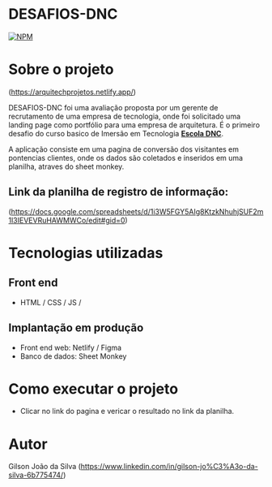 # DESAFIOS-DNC

[![NPM](https://img.shields.io/npm/l/react)](https://github.com/gilsonjoaoBR/DESAFIOS-DNC/blob/main/LICENSE) 

# Sobre o projeto

(https://arquitechprojetos.netlify.app/)

DESAFIOS-DNC foi uma avaliação proposta por um gerente de recrutamento de uma empresa de tecnologia, onde foi solicitado uma landing page como portfólio para uma empresa de arquitetura. É o primeiro desafio do curso basico de Imersão em Tecnologia [**Escola DNC**](https://www.escoladnc.com.br/ "Site da Escola DNC").

A aplicação consiste em uma pagina de conversão dos visitantes em pontencias clientes, onde os dados são coletados e inseridos em uma planilha, atraves do 
sheet monkey.

## Link da planilha de registro de informação:
(https://docs.google.com/spreadsheets/d/1i3W5FGY5AIg8KtzkNhuhjSUF2m1l3IEVEVRuHAWMWCo/edit#gid=0)

# Tecnologias utilizadas
## Front end
- HTML / CSS / JS /
## Implantação em produção
- Front end web: Netlify / Figma
- Banco de dados: Sheet Monkey

# Como executar o projeto
- Clicar no link do pagina e vericar o resultado no link da planilha.

# Autor
Gilson João da Silva
(https://www.linkedin.com/in/gilson-jo%C3%A3o-da-silva-6b775474/)
